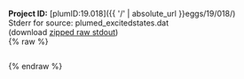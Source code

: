 **Project ID:** [plumID:19.018]({{ '/' | absolute_url }}eggs/19/018/)  
Stderr for source:  plumed_excitedstates.dat   
(download [zipped raw stdout](plumed_excitedstates.dat.plumed.stdout.txt.zip))  
{% raw %}
<pre>
</pre>
{% endraw %}
